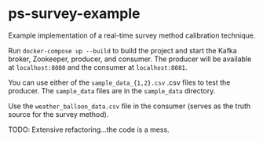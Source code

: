 # ps-survey-example
Example implementation of a real-time survey method calibration technique.

Run `docker-compose up --build` to build the project and start the Kafka broker, Zookeeper, producer, and consumer. The producer will be available at `localhost:8080` and the consumer at `localhost:8081`.

You can use either of the `sample_data_{1,2}.csv` .csv files to test the producer. The `sample_data` files are in the `sample_data` directory.

Use the `weather_balloon_data.csv` file in the consumer (serves as the truth source for the survey method).

TODO: Extensive refactoring...the code is a mess.

